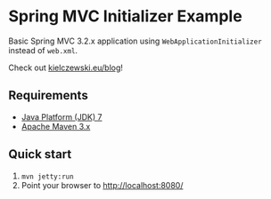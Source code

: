 Spring MVC Initializer Example
==============================

Basic Spring MVC 3.2.x application using `WebApplicationInitializer` instead of `web.xml`.

Check out [kielczewski.eu/blog](http://kielczewski.eu/blog)!

Requirements
------------
* [Java Platform (JDK) 7](http://www.oracle.com/technetwork/java/javase/downloads/index.html)
* [Apache Maven 3.x](http://maven.apache.org/)

Quick start
-----------
1. `mvn jetty:run`
2. Point your browser to [http://localhost:8080/](http://localhost:8080/)